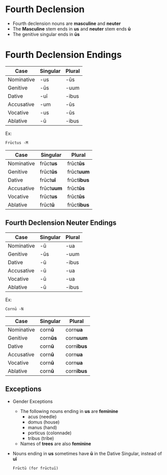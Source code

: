 # Fourth Declension

- Fourth declension nouns are **masculine** and **neuter**
- The **Masculine** stem ends in **us** and **neuter** stem ends **ū**
- The genitive singular ends in **ūs**

# Fourth Declension Endings

| Case       | Singular | Plural |
| ---------- | -------- | ------ |
| Nominative | -us      | -ūs    |
| Genitive   | -ūs      | -uum   |
| Dative     | -uī      | -ibus  |
| Accusative | -um      | -ūs    |
| Vocative   | -us      | -ūs    |
| Ablative   | -ū       | -ibus  |

Ex:

```
Frūctus -M
```

| Case       | Singular     | Plural        |
| ---------- | ------------ | ------------- |
| Nominative | frūct**us**  | frūct**ūs**   |
| Genitive   | frūct**ūs**  | frūct**uum**  |
| Dative     | frūct**uī**  | frūct**ibus** |
| Accusative | frūct**uum** | frūct**ūs**   |
| Vocative   | frūct**us**  | frūct**ūs**   |
| Ablative   | frūct**ū**   | frūct**ibus** |

## Fourth Declension Neuter Endings

| Case       | Singular | Plural |
| ---------- | -------- | ------ |
| Nominative | -ū       | -ua    |
| Genitive   | -ūs      | -uum   |
| Dative     | -ū       | -ibus  |
| Accusative | -ū       | -ua    |
| Vocative   | -ū       | -ua    |
| Ablative   | -ū       | -ibus  |

Ex:

```
Cornū -N
```

| Case       | Singular   | Plural       |
| ---------- | ---------- | ------------ |
| Nominative | corn**ū**  | corn**ua**   |
| Genitive   | corn**ūs** | corn**uum**  |
| Dative     | corn**ū**  | corn**ibus** |
| Accusative | corn**ū**  | corn**ua**   |
| Vocative   | corn**ū**  | corn**ua**   |
| Ablative   | corn**ū**  | corn**ibus** |

## Exceptions

- Gender Exceptions

  - The following nouns ending in **us** are **feminine**
    - acus (needle)
    - domus (house)
    - manus (hand)
    - porticus (colonnade)
    - tribus (tribe)
  - Names of **trees** are also **feminine**

- Nouns ending in **us** sometimes have **ū** in the Dative Singular, instead of **uī**
  ```
  Frūctū (for frūctuī)
  ```
